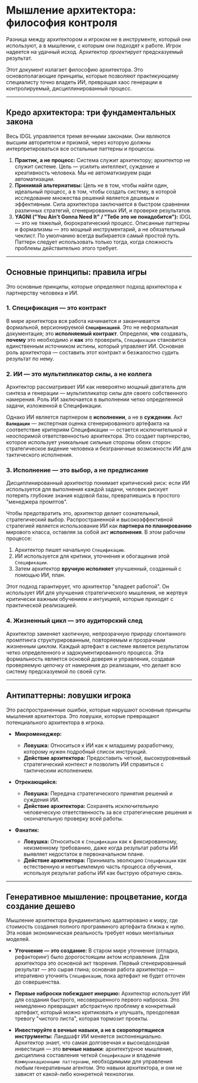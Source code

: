 # Мышление архитектора: философия контроля

Разница между архитектором и игроком не в инструменте, который они используют, а в мышлении, с которым они подходят к работе. Игрок надеется на удачный исход. Архитектор *проектирует* предсказуемый результат.

Этот документ излагает философию архитектора. Это основополагающие принципы, которые позволяют практикующему специалисту точно владеть ИИ, превращая хаос генерации в контролируемый, дисциплинированный процесс.

---

## Кредо архитектора: три фундаментальных закона

Весь IDGL управляется тремя вечными законами. Они являются высшим авторитетом и призмой, через которую должны интерпретироваться все остальные паттерны и процессы.

1.  **Практик, а не процесс:** Система служит архитектору; архитектор не служит системе. Цель — усилить интеллект, суждение и креативность человека. Мы не автоматизируем ради автоматизации.
2.  **Принимай альтернативы:** Цель не в том, чтобы найти один, идеальный процесс, а в том, чтобы создать систему, в которой исследование множества решений является дешевым и эффективным. Сила архитектора заключается в быстром сравнении различных стратегий, сгенерированных ИИ, и проверке результатов.
3.  **YAGNI ("You Ain't Gonna Need It" / "Тебе это не понадобится"):** IDGL — это не тяжелый, бюрократический процесс. Описанные паттерны и формализмы — это мощный инструментарий, а не обязательный чеклист. По умолчанию всегда выбирается самый простой путь. Паттерн следует использовать только тогда, когда сложность проблемы действительно этого требует.

---

## Основные принципы: правила игры

Это основные принципы, которые определяют подход архитектора к партнерству человека и ИИ.

### 1. Спецификация — это контракт
В мире архитектора вся работа начинается и заканчивается формальной, версионируемой **`Спецификацией`**. Это не неформальная документация; это **исполняемый контракт**. Определяя, **что** создавать, **почему** это необходимо и **как** это проверить, `Спецификация` становится единственным источником истины, который управляет ИИ. Основная роль архитектора — составить этот контракт и безжалостно судить результат по нему.

### 2. ИИ — это мультипликатор силы, а не коллега
Архитектор рассматривает ИИ как невероятно мощный двигатель для синтеза и генерации — мультипликатор силы для своего собственного намерения. Роль ИИ заключается в выполнении четко определенной задачи, изложенной в Спецификации.

Однако ИИ является партнером в **исполнении**, а не в **суждении**. Акт **`Валидации`** — экспертная оценка сгенерированного артефакта на соответствие критериям Спецификации — остается исключительной и неоспоримой ответственностью архитектора. Это создает партнерство, которое использует уникальные сильные стороны обеих сторон: стратегическое видение человека и безграничные возможности ИИ для тактического исполнения.

### 3. Исполнение — это выбор, а не предписание
Дисциплинированный архитектор понимает критический риск: если ИИ используется для выполнения каждой задачи, человек рискует потерять глубокие знания кодовой базы, превратившись в простого "менеджера промптов".

Чтобы предотвратить это, архитектор делает сознательный, стратегический выбор. Распространенной и высокоэффективной стратегией является использование ИИ как **партнера по планированию** мирового класса, оставляя за собой акт **исполнения**. В этом рабочем процессе:
1.  Архитектор пишет начальную `Спецификацию`.
2.  ИИ используется для критики, уточнения и обогащения этой `Спецификации`.
3.  Затем архитектор **вручную исполняет** улучшенный, созданный с помощью ИИ, план.

Этот подход гарантирует, что архитектор "владеет работой". Он использует ИИ для улучшения стратегического мышления, не жертвуя критически важным обучением и интуицией, которые приходят с практической реализацией.

### 4. Жизненный цикл — это аудиторский след
Архитектор заменяет хаотичную, непрозрачную природу спонтанного промптинга структурированным, повторяемым и прозрачным жизненным циклом. Каждый артефакт в системе является результатом четко определенного и задокументированного процесса. Эта формальность является основой доверия и управления, создавая проверяемую цепочку от намерения до реализации, что делает всю систему предсказуемой по своей сути.

---

## Антипаттерны: ловушки игрока

Это распространенные ошибки, которые нарушают основные принципы мышления архитектора. Это ловушки, которые превращают потенциального архитектора в игрока.

*   **Микроменеджер:**
    *   **Ловушка:** Относиться к ИИ как к младшему разработчику, которому нужен подробный список инструкций.
    *   **Действие архитектора:** Предоставить четкий, высокоуровневый стратегический контекст и позволить ИИ справиться с тактическим исполнением.

*   **Отрекающийся:**
    *   **Ловушка:** Передача стратегического принятия решений и суждения ИИ.
    *   **Действие архитектора:** Сохранять исключительную человеческую ответственность за все стратегические решения и окончательную проверку всей работы.

*   **Фанатик:**
    *   **Ловушка:** Относиться к `Спецификации` как к фиксированному, неизменному требованию, даже когда результат работы ИИ выявляет недостаток в первоначальном плане.
    *   **Действие архитектора:** Принимать эволюцию `Спецификации` как естественную и неотъемлемую часть процесса обучения, используя результат работы ИИ как быструю обратную связь.

---

## Генеративное мышление: процветание, когда создание дешево

Мышление архитектора фундаментально адаптировано к миру, где стоимость создания полного программного артефакта близка к нулю. Эта новая экономическая реальность требует новых ментальных моделей.

*   **Уточнение — это создание:** В старом мире уточнение (отладка, рефакторинг) было дорогостоящим актом исправления. Для архитектора это основной акт творения. Первый сгенерированный результат — это сырая глина; основная работа архитектора — итеративно уточнять `Спецификацию`, пока артефакт не будет отточен до совершенства.

*   **Первые наброски побеждают инерцию:** Архитектор использует ИИ для создания быстрого, несовершенного первого наброска. Это немедленно превращает абстрактную проблему в конкретный артефакт, который можно критиковать и улучшать, преодолевая тревогу "чистого листа", которая тормозит проекты.

*   **Инвестируйте в вечные навыки, а не в скоропортящиеся инструменты:** Ландшафт ИИ меняется экспоненциально. Архитектор знает, что самая долговечная и высокодоходная инвестиция — это **вечные навыки**: архитектурное мышление, дисциплина составления четкой `Спецификации` и владение `Коммуникационными паттернами`, необходимыми для управления любым генеративным агентом. Это навыки архитектора, и они не зависят от какой-либо конкретной технологии.
